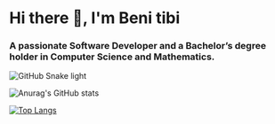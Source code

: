 # Hi there 👋, I'm Beni tibi 
### A passionate Software Developer and a Bachelor’s degree holder in Computer Science and Mathematics.



 
![GitHub Snake light](https://github.com/Benit1/Benit1/blob/output/github-snake.svg#gh-light-mode-only) 

![Anurag's GitHub stats](https://github-readme-stats.vercel.app/api?username=Benit1&show_icons=true&hide_border=true&theme=transparent) 

[![Top Langs](https://github-readme-stats.vercel.app/api/top-langs/?username=Benit1&layout=compact&hide_border=true&theme=transparent)](https://github.com/anuraghazra/github-readme-stats)

<!--
**Benit1/Benit1** is a ✨ _special_ ✨ repository because its `README.md` (this file) appears on your GitHub profile.

Here are some ideas to get you started:

- 🔭 I’m currently working on ...
- 🌱 I’m currently learning ...
- 👯 I’m looking to collaborate on ...
- 🤔 I’m looking for help with ...
- 💬 Ask me about ...
- 📫 How to reach me: ...
- 😄 Pronouns: ...
- ⚡ Fun fact: ...
-->
